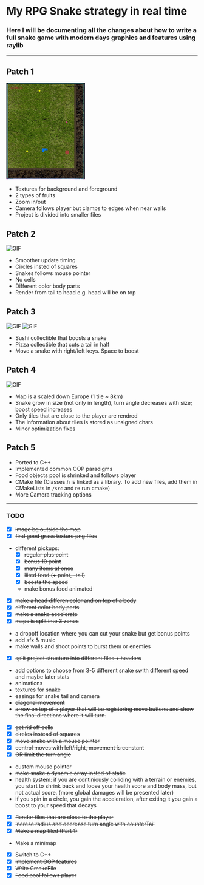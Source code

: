 # My RPG Snake strategy in real time

### Here I will be documenting all the changes about how to write a full snake game with modern days graphics and features using raylib
___
## Patch 1
![GIF](resources/snake1.gif)

+ Textures for background and foreground
+ 2 types of fruits
+ Zoom in/out
+ Camera follows player but clamps to edges when near walls
+ Project is divided into smaller files
## Patch 2
![GIF](resources/snake2.gif)

+ Smoother update timing
+ Circles insted of squares
+ Snakes follows mouse pointer
+ No cells
+ Different color body parts
+ Render from tail to head e.g. head will be on top
## Patch 3
![GIF](resources/boost.gif)
![GIF](resources/tailCut.gif)

+ Sushi collectible that boosts a snake
+ Pizza collectible that cuts a tail in half
+ Move a snake with right/left keys. Space to boost

## Patch 4
![GIF](resources/snake4.gif)

+ Map is a scaled down Europe (1 tile ~ 8km)
+ Snake grow in size (not only in length), turn angle decreases with size; boost speed increases
+ Only tiles that are close to the player are rendred
+ The information about tiles is stored as unsigned chars
+ Minor optimization fixes

## Patch 5

+ Ported to C++
+ Implemented common OOP paradigms
+ Food objects pool is shrinked and follows player
+ CMake file (Classes.h is linked as a library. To add new files, add them in CMakeLists in ```/src``` and re run cmake)
+ More Camera tracking options

---
### **TODO**
- [x] ~~image bg outside the map~~
- [x] ~~find good grass texture png files~~
- different pickups:
    + [x] ~~regular plus point~~
    + [x] ~~bonus 10 point~~
    + [x] ~~many items at once~~
    + [x] ~~liited food (+ point, -tail)~~
    + [x] ~~boosts the speed~~
    + make bonus food animated
- [x] ~~make a head differen color and on top of a body~~
- [x] ~~different color body parts~~
- [x] ~~make a snake accelerate~~
- [x] ~~maps is split into 3 zones~~
- a dropoff location where you can cut your snake but get bonus points
- add sfx & music
- make walls and shoot points to burst them or enemies
- [x] ~~split project structure into different files + headers~~
- add options to choose from 3-5 different snake swith different speed and maybe later stats
- animations
- textures for snake
- easings for snake tail and camera
- ~~diagonal movement~~
- ~~arrow on top of a player that will be registering move buttons and show the final directions where it will turn.~~
- [x] ~~get rid off cells~~
- [x] ~~circles instead of squares~~
- [x] ~~move snake with a mouse pointer~~
- [x] ~~control moves with left/right, movement is constant~~
- [x] ~~OR limit the turn angle~~
- custom mouse pointer
- ~~make snake a dynamic array insted of static~~
- health system: if you are continiously colliding with a terrain or enemies, you start to shrink back and loose your health score and body mass, but not actual score. (more global damages will be presented later)
- if you spin in a circle, you gain the acceleration, after exiting it you gain a boost to your speed that decays
- [x] ~~Render tiles that are close to the player~~
- [x] ~~Increse radius and decrease turn angle with counterTail~~
- [x] ~~Make a map tiled (Part 1)~~
- Make a minimap
- [x] ~~Switch to C++~~
- [x] ~~Implement OOP features~~
- [x] ~~Write CmakeFile~~
- [x] ~~Food pool follows player~~
